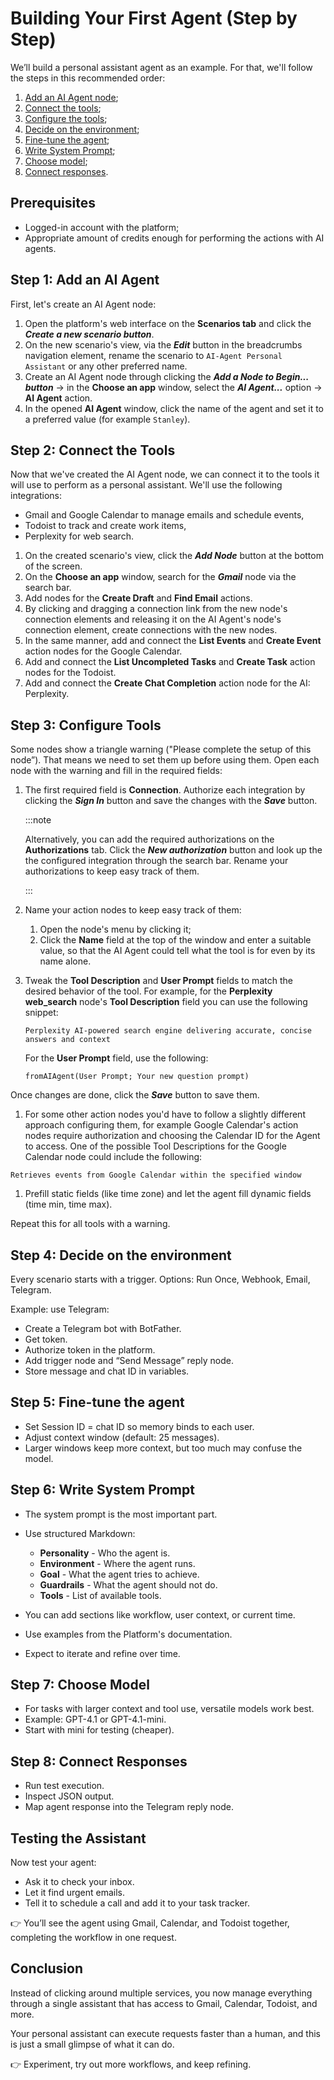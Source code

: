 # Building Your First Agent (Step by Step)

We’ll build a personal assistant agent as an example. For that, we'll follow the steps in this recommended order:

1. [Add an AI Agent node](#step-1-add-an-ai-agent);
2. [Connect the tools](#step-2-connect-the-tools);
3. [Configure the tools](#step-3-configure-tools);
4. [Decide on the environment](#step-4-decide-on-the-environment);
5. [Fine-tune the agent](#step-5-fine-tune-the-agent);
6. [Write System Prompt](#step-6-write-system-prompt);
7. [Choose model](#step-7-choose-model);
8. [Connect responses](#step-8-connect-responses).

## Prerequisites

- Logged-in account with the platform;
- Appropriate amount of credits enough for performing the actions with AI agents.

## Step 1: Add an AI Agent

First, let's create an AI Agent node:

1. Open the platform's web interface on the **Scenarios tab** and click the ***Create a new scenario button***.
2. On the new scenario's view, via the ***Edit*** button in the breadcrumbs navigation element, rename the scenario to `AI-Agent Personal Assistant` or any other preferred name.
3. Create an AI Agent node through clicking the ***Add a Node to Begin... button*** -> in the **Choose an app** window, select the ***AI Agent...*** option -> **AI Agent** action.
4. In the opened **AI Agent** window, click the name of the agent and set it to a preferred value (for example `Stanley`).

## Step 2: Connect the Tools

Now that we've created the AI Agent node, we can connect it to the tools it will use to perform as a personal assistant. We'll use the following integrations:

- Gmail and Google Calendar to manage emails and schedule events,
- Todoist to track and create work items,
- Perplexity for web search.

1. On the created scenario's view, click the ***Add Node*** button at the bottom of the screen.
2. On the **Choose an app** window, search for the ***Gmail*** node via the search bar.
3. Add nodes for the **Create Draft** and **Find Email** actions.
4. By clicking and dragging a connection link from the new node's connection elements and releasing it on the AI Agent's node's connection element, create connections with the new nodes.
5. In the same manner, add and connect the **List Events** and **Create Event** action nodes for the Google Calendar.
6. Add and connect the **List Uncompleted Tasks** and **Create Task** action nodes for the Todoist.
7. Add and connect the **Create Chat Completion** action node for the AI: Perplexity.

## Step 3: Configure Tools

Some nodes show a triangle warning ("Please complete the setup of this node”). That means we need to set them up before using them. Open each node with the warning and fill in the required fields:

1. The first required field is **Connection**. Authorize each integration by clicking the ***Sign In*** button and save the changes with the ***Save*** button.

    :::note

    Alternatively, you can add the required authorizations on the **Authorizations** tab. Click the ***New authorization*** button and look up the the configured integration through the search bar. Rename your authorizations to keep easy track of them.

    :::

1. Name your action nodes to keep easy track of them:

    1. Open the node's menu by clicking it;
    2. Click the **Name** field at the top of the window and enter a suitable value, so that the AI Agent could tell what the tool is for even by its name alone.

1. Tweak the **Tool Description** and **User Prompt** fields to match the desired behavior of the tool. For example, for the **Perplexity web_search** node's **Tool Description** field you can use the following snippet:

    ```text
    Perplexity AI-powered search engine delivering accurate, concise answers and context
    ```

    For the **User Prompt** field, use the following:

    ```text
    fromAIAgent(User Prompt; Your new question prompt)
    ```

Once changes are done, click the ***Save*** button to save them.

1. For some other action nodes you'd have to follow a slightly different approach configuring them, for example Google Calendar's action nodes require authorization and choosing the Calendar ID for the Agent to access. One of the possible Tool Descriptions for the Google Calendar node could include the following:

```text
Retrieves events from Google Calendar within the specified window
```

1. Prefill static fields (like time zone) and let the agent fill dynamic fields (time min, time max).

Repeat this for all tools with a warning.

## Step 4: Decide on the environment

Every scenario starts with a trigger. Options: Run Once, Webhook, Email, Telegram.

Example: use Telegram:

- Create a Telegram bot with BotFather.
- Get token.
- Authorize token in the platform.
- Add trigger node and “Send Message” reply node.
- Store message and chat ID in variables.

## Step 5: Fine-tune the agent

- Set Session ID = chat ID so memory binds to each user.
- Adjust context window (default: 25 messages).
- Larger windows keep more context, but too much may confuse the model.

## Step 6: Write System Prompt

- The system prompt is the most important part.
- Use structured Markdown:

  - **Personality** - Who the agent is.
  - **Environment** - Where the agent runs.
  - **Goal** - What the agent tries to achieve.
  - **Guardrails** - What the agent should not do.
  - **Tools** - List of available tools.

- You can add sections like workflow, user context, or current time.
- Use examples from the Platform's documentation.
- Expect to iterate and refine over time.

## Step 7: Choose Model

- For tasks with larger context and tool use, versatile models work best.
- Example: GPT-4.1 or GPT-4.1-mini.
- Start with mini for testing (cheaper).

## Step 8: Connect Responses

- Run test execution.
- Inspect JSON output.
- Map agent response into the Telegram reply node.

## Testing the Assistant

Now test your agent:

- Ask it to check your inbox.
- Let it find urgent emails.
- Tell it to schedule a call and add it to your task tracker.

👉 You’ll see the agent using Gmail, Calendar, and Todoist together, completing the workflow in one request.

## Conclusion

Instead of clicking around multiple services, you now manage everything through a single assistant that has access to Gmail, Calendar, Todoist, and more.  
  
Your personal assistant can execute requests faster than a human, and this is just a small glimpse of what it can do.  
  
👉 Experiment, try out more workflows, and keep refining.
